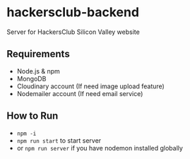 # hackersclub-backend
Server for HackersClub Silicon Valley website

## Requirements
- Node.js & npm
- MongoDB 
- Cloudinary account (If need image upload feature)
- Nodemailer account (If need email service)

## How to Run 
- `npm -i`
- `npm run start` to start server 
- or `npm run server` if you have nodemon installed globally


